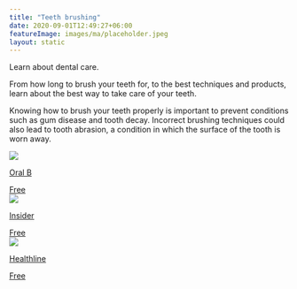 ```yaml
---
title: "Teeth brushing"
date: 2020-09-01T12:49:27+06:00
featureImage: images/ma/placeholder.jpeg
layout: static
---
```


Learn about dental care.

From how long to brush your teeth for, to the best techniques and products, learn about the best way to take care of your teeth.

Knowing how to brush your teeth properly is important to prevent conditions such as gum disease and tooth decay. Incorrect brushing techniques could also lead to tooth abrasion, a condition in which the surface of the tooth is worn away.

<a class="ma-link" href="https://www.oralb.co.uk/en-gb/oral-health/why-oral-b/electric-toothbrushes/how-to-brush-teeth-properly"><div class="ma-card ma-card-Health"><div class="ma-icon"><img src ="/images/Icon-check - health - opacity.svg"/></div><div class="ma-name"><p>Oral B</p></div><div class="ma-paid-text"><span>Free</span></div></div></a><a class="ma-link" href="https://www.insider.com/guides/health/best-toothpaste"><div class="ma-card ma-card-Health"><div class="ma-icon"><img src ="/images/Icon-check - health - opacity.svg"/></div><div class="ma-name"><p>Insider</p></div><div class="ma-paid-text"><span>Free</span></div></div></a><a class="ma-link" href="https://www.healthline.com/health/dental-and-oral-health/best-practices-for-healthy-teeth"><div class="ma-card ma-card-Health"><div class="ma-icon"><img src ="/images/Icon-check - health - opacity.svg"/></div><div class="ma-name"><p>Healthline</p></div><div class="ma-paid-text"><span>Free</span></div></div></a>  

<br/><br/>







